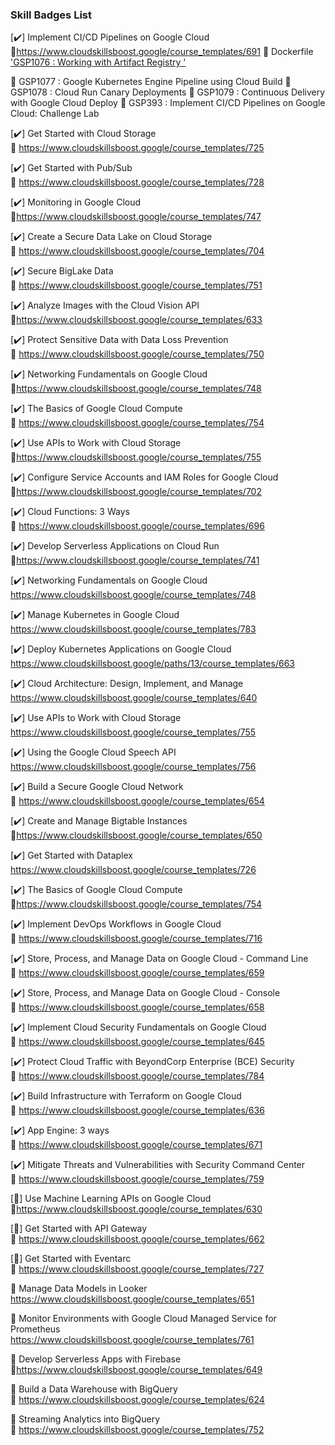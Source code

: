 ### Skill Badges List 

[✔️] Implement CI/CD Pipelines on Google Cloud   
🔗https://www.cloudskillsboost.google/course_templates/691 
:link: Dockerfile ['GSP1076 : Working with Artifact Registry '](https://github.com/tariqsheikhsw/GoogleCloudArchitectLabs/blob/main/Solutions/GSP1076.md)   

🔗 GSP1077 : Google Kubernetes Engine Pipeline using Cloud Build 
🔗 GSP1078 : Cloud Run Canary Deployments 
🔗 GSP1079 : Continuous Delivery with Google Cloud Deploy 
🔗 GSP393 : Implement CI/CD Pipelines on Google Cloud: Challenge Lab 
 

[✔️] Get Started with Cloud Storage  
🔗 https://www.cloudskillsboost.google/course_templates/725

[✔️] Get Started with Pub/Sub  
🔗 https://www.cloudskillsboost.google/course_templates/728

[✔️] Monitoring in Google Cloud  
🔗https://www.cloudskillsboost.google/course_templates/747

[✔️] Create a Secure Data Lake on Cloud Storage  
🔗 https://www.cloudskillsboost.google/course_templates/704

[✔️] Secure BigLake Data  
🔗 https://www.cloudskillsboost.google/course_templates/751

[✔️] Analyze Images with the Cloud Vision API  
🔗https://www.cloudskillsboost.google/course_templates/633

[✔️] Protect Sensitive Data with Data Loss Prevention  
🔗 https://www.cloudskillsboost.google/course_templates/750

[✔️] Networking Fundamentals on Google Cloud  
🔗https://www.cloudskillsboost.google/course_templates/748

[✔️] The Basics of Google Cloud Compute  
🔗 https://www.cloudskillsboost.google/course_templates/754

[✔️] Use APIs to Work with Cloud Storage  
🔗https://www.cloudskillsboost.google/course_templates/755

[✔️] Configure Service Accounts and IAM Roles for Google Cloud  
🔗https://www.cloudskillsboost.google/course_templates/702

[✔️] Cloud Functions: 3 Ways    
🔗 https://www.cloudskillsboost.google/course_templates/696

[✔️] Develop Serverless Applications on Cloud Run  
🔗https://www.cloudskillsboost.google/course_templates/741

[✔️] Networking Fundamentals on Google Cloud  
https://www.cloudskillsboost.google/course_templates/748

[✔️] Manage Kubernetes in Google Cloud   
https://www.cloudskillsboost.google/course_templates/783

[✔️] Deploy Kubernetes Applications on Google Cloud  
https://www.cloudskillsboost.google/paths/13/course_templates/663

[✔️] Cloud Architecture: Design, Implement, and Manage  
https://www.cloudskillsboost.google/course_templates/640

[✔️] Use APIs to Work with Cloud Storage   
https://www.cloudskillsboost.google/course_templates/755

[✔️] Using the Google Cloud Speech API   
https://www.cloudskillsboost.google/course_templates/756

[✔️] Build a Secure Google Cloud Network  
🔗 https://www.cloudskillsboost.google/course_templates/654

[✔️] Create and Manage Bigtable Instances  
🔗https://www.cloudskillsboost.google/course_templates/650  

[✔️] Get Started with Dataplex  
https://www.cloudskillsboost.google/course_templates/726

[✔️] The Basics of Google Cloud Compute  
🔗https://www.cloudskillsboost.google/course_templates/754

[✔️] Implement DevOps Workflows in Google Cloud  
🔗 https://www.cloudskillsboost.google/course_templates/716

[✔️] Store, Process, and Manage Data on Google Cloud - Command Line  
🔗 https://www.cloudskillsboost.google/course_templates/659

[✔️] Store, Process, and Manage Data on Google Cloud - Console  
🔗 https://www.cloudskillsboost.google/course_templates/658

[✔️] Implement Cloud Security Fundamentals on Google Cloud  
🔗 https://www.cloudskillsboost.google/course_templates/645

[✔️] Protect Cloud Traffic with BeyondCorp Enterprise (BCE) Security  
🔗 https://www.cloudskillsboost.google/course_templates/784

[✔️] Build Infrastructure with Terraform on Google Cloud  
🔗 https://www.cloudskillsboost.google/course_templates/636

[✔️] App Engine: 3 ways  
🔗 https://www.cloudskillsboost.google/course_templates/671

[✔️] Mitigate Threats and Vulnerabilities with Security Command Center   
🔗 https://www.cloudskillsboost.google/course_templates/759

[🔘] Use Machine Learning APIs on Google Cloud  
🔗https://www.cloudskillsboost.google/course_templates/630 

[🔘] Get Started with API Gateway  
🔗 https://www.cloudskillsboost.google/course_templates/662

[🔘] Get Started with Eventarc  
🔗 https://www.cloudskillsboost.google/course_templates/727

🔘 Manage Data Models in Looker  
https://www.cloudskillsboost.google/course_templates/651

🔘 Monitor Environments with Google Cloud Managed Service for Prometheus  
https://www.cloudskillsboost.google/course_templates/761

🔘 Develop Serverless Apps with Firebase  
🔗https://www.cloudskillsboost.google/course_templates/649

🔘 Build a Data Warehouse with BigQuery  
🔗 https://www.cloudskillsboost.google/course_templates/624

🔘 Streaming Analytics into BigQuery  
🔗 https://www.cloudskillsboost.google/course_templates/752

